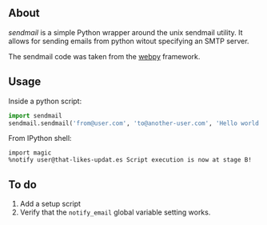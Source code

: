 ## About

*sendmail* is a simple Python wrapper around the unix sendmail utility. It allows for sending emails from python witout specifying an SMTP server.

The sendmail code was taken from the [webpy](https://github.com/webpy/webpy) framework.

## Usage

Inside a python script:
```python
import sendmail
sendmail.sendmail('from@user.com', 'to@another-user.com', 'Hello world', 'Hello from sendmail!')
```

From IPython shell:
```ipython
import magic
%notify user@that-likes-updat.es Script execution is now at stage B!
```

## To do
1. Add a setup script
2. Verify that the `notify_email` global variable setting works.
